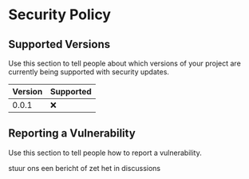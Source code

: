 # Security Policy

## Supported Versions

Use this section to tell people about which versions of your project are
currently being supported with security updates.

| Version | Supported          |
| ------- | ------------------ |
| 0.0.1   |      ❌           |

## Reporting a Vulnerability

Use this section to tell people how to report a vulnerability.

stuur ons een bericht of zet het in discussions

